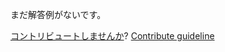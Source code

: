 
まだ解答例がないです。

[コントリビュートしませんか](https://github.com/BFEdev/BFE.dev-solutions/blob/main/problem/search-last-index-with-binary-search-possible-duplicate-array_ja.md)?  [Contribute guideline](https://github.com/BFEdev/BFE.dev-solutions#how-to-contribute)
